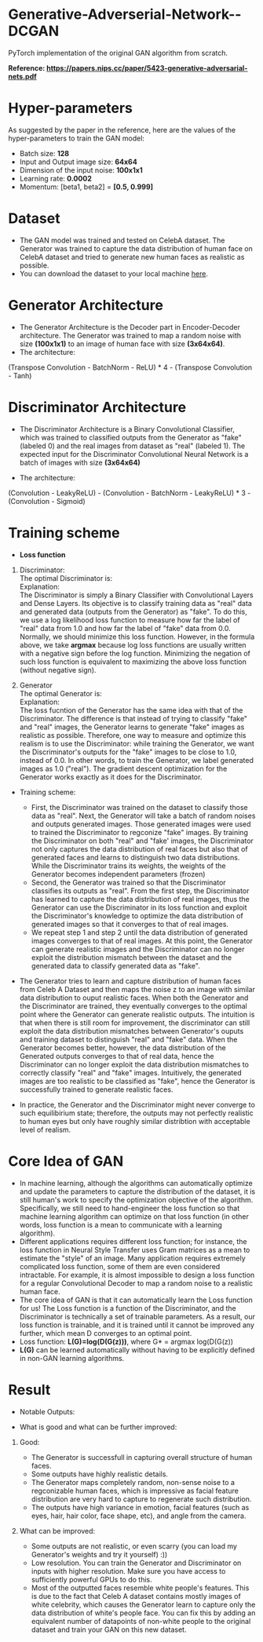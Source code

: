 # Generative-Adverserial-Network--DCGAN
PyTorch implementation of the original GAN algorithm from scratch.

**Reference: https://papers.nips.cc/paper/5423-generative-adversarial-nets.pdf**

# Hyper-parameters
As suggested by the paper in the reference, here are the values of the hyper-parameters to train the GAN model:</br>
* Batch size: **128**
* Input and Output image size: **64x64**
* Dimension of the input noise: **100x1x1**
* Learning rate: **0.0002**
* Momentum: [beta1, beta2] = **[0.5, 0.999]**

# Dataset
* The GAN model was trained and tested on CelebA dataset. The Generator was trained to capture the data distribution of human face on CelebA dataset and tried to generate new human faces as realistic as possible.
* You can download the dataset to your local machine [here](https://drive.google.com/drive/folders/0B7EVK8r0v71pTUZsaXdaSnZBZzg).

# Generator Architecture
* The Generator Architecture is the Decoder part in Encoder-Decoder architecture. The Generator was trained to map a random noise with size **(100x1x1)** to an image of human face with size **(3x64x64)**.
* The architecture:

(Transpose Convolution - BatchNorm - ReLU) * 4 - (Transpose Convolution - Tanh)

# Discriminator Architecture
* The Discriminator Architecture is a Binary Convolutional Classifier, which was trained to classified outputs from the Generator as "fake" (labeled 0) and the real images from dataset as "real" (labeled 1). The expected input for the Discriminator Convolutional Neural Network is a batch of images with size **(3x64x64)** 

* The architecture:

(Convolution - LeakyReLU) - (Convolution - BatchNorm - LeakyReLU) * 3 - (Convolution - Sigmoid)

# Training scheme
* **Loss function**
1) Discriminator:<br>
The optimal Discriminator is:<br>
Explanation:<br>
The Discriminator is simply a Binary Classifier with Convolutional Layers and Dense Layers. Its objective is to classify training data as "real" data and generated data (outputs from the Generator) as "fake". To do this, we use a log likelihood loss function to measure how far the label of "real" data from 1.0 and how far the label of "fake" data from 0.0. Normally, we should minimize this loss function. However, in the formula above, we take **argmax** because log loss functions are usually written with a negative sign before the log function. Minimizing the negation of such loss function is equivalent to maximizing the above loss function (without negative sign).

2) Generator<br>
The optimal Generator is:<br>
Explanation:<br>
The loss fucntion of the Generator has the same idea with that of the Discriminator. The difference is that instead of trying to classify "fake" and "real" images, the Generator learns to generate "fake" images as realistic as possible. Therefore, one way to measure and optimize this realism is to use the Discriminator: while training the Generator, we want the Discriminator's outputs for the "fake" images to be close to 1.0, instead of 0.0. In other words, to train the Generator, we label generated images as 1.0 ("real"). The gradient descent optimization for the Generator works exactly as it does for the Discriminator.

* Training scheme:<br>
    - First, the Discriminator was trained on the dataset to classify those data as "real". Next, the Generator will take a batch of random noises and outputs generated images. Those generated images were used to trained the Discriminator to regconize "fake" images. By training the Discriminator on both "real" and "fake' images, the Discriminator not only captures the data distribution of real faces but also that of generated faces and learns to distinguish two data distributions. While the Discriminator trains its weights, the weights of the Generator becomes independent parameters (frozen)<br>
    - Second, the Generator was trained so that the Discriminator classifies its outputs as "real". From the first step, the Discriminator has learned to capture the data distribution of real images, thus the Generator can use the Discriminator in its loss function and exploit the Discriminator's knowledge to optimize the data distribution of generated images so that it converges to that of real images.
    - We repeat step 1 and step 2 until the data distribution of generated images converges to that of real images. At this point, the Generator can generate realistic images and the Discriminator can no longer exploit the distribution mismatch between the dataset and the generated data to classify generated data as "fake".


* The Generator tries to learn and capture distribution of human faces from Celeb A Dataset and then maps the noise z to an image with similar data distribution to ouput realistic faces. When both the Generator and the Discriminator are trained, they eventually converges to the optimal point where the Generator can generate realistic outputs. The intuition is that when there is still room for improvement, the discriminator can still exploit the data distribution mismatches between Generator's ouputs and training dataset to distinguish "real" and "fake" data. When the Generator becomes better, however, the data distribution of the Generated outputs converges to that of real data, hence the Discriminator can no longer exploit the data distribution mismatches to correctly classify "real" and "fake" images. Intuitively, the generated images are too realistic to be classified as "fake", hence the Generator is successfully trained to generate realistic faces.

* In practice, the Generator and the Discriminator might never converge to such equilibirium state; therefore, the outputs may not perfectly realistic to human eyes but only have roughly similar distribtion with acceptable level of realism.

# Core Idea of GAN
* In machine learning, although the algorithms can automatically optimize and update the parameters to capture the distribution of the dataset, it is still human's work to specify the optimization objective of the algorithm. Specifically, we still need to hand-engineer the loss function so that machine learning algorithm can optimize on that loss function (in other words, loss function is a mean to communicate with a learning algorithm). 
* Different applications requires different loss function; for instance, the loss function in Neural Style Transfer uses Gram matrices as a mean to estimate the "style" of an image. Many application requires extremely complicated loss function, some of them are even considered intractable. For example, it is almost impossible to design a loss function for a regular Convolutional Decoder to map a random noise to a realistic human face.
* The core idea of GAN is that it can automatically learn the Loss function for us! The Loss function is a function of the Discriminator, and the Discriminator is technically a set of trainable parameters. As a result, our loss function is trainable, and it is trained until it cannot be improved any further, which mean D converges to an optimal point.
* Loss function: **L(G)=log(D(G(z)))**, where G* = argmax log(D(G(z))
* **L(G)** can be learned automatically without having to be explicitly defined in non-GAN learning algorithms.

# Result
* Notable Outputs:<br>

* What is good and what can be further improved:
1. Good:<br>
    - The Generator is successfull in capturing overall structure of human faces.<br>
    - Some outputs have highly realistic details.<br>
    - The Generator maps completely random, non-sense noise to a regconizable human faces, which is impressive as facial feature distribution are very hard to capture to regenerate such distribution.<br>
    - The outputs have high variance in emotion, facial features (such as eyes, hair, hair color, face shape, etc), and angle from the camera.

2. What can be improved:<br>
    - Some outputs are not realistic, or even scarry (you can load my Generator's weights and try it yourself) :))<br>
    - Low resolution. You can train the Generator and Discriminator on inputs with higher resolution. Make sure you have access to sufficiently powerful GPUs to do this.<br>
    - Most of the outputted faces resemble white people's features. This is due to the fact that Celeb A dataset contains mostly images of white celebrity, which causes the Generator learn to capture only the data distribution of white's people face. You can fix this by adding an equivalent number of datapoints of non-white people to the original dataset and train your GAN on this new dataset.
